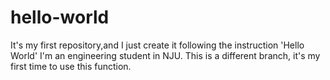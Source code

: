 # hello-world
It's my first repository,and I just create it following the instruction 'Hello World' 
I'm an engineering student in NJU.
This is a different branch, it's my first time to use this function.
